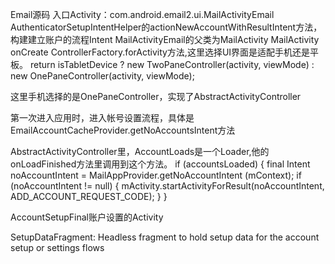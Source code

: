 Email源码
入口Activity：com.android.email2.ui.MailActivityEmail
AuthenticatorSetupIntentHelper的actionNewAccountWithResultIntent方法，构建建立账户的流程Intent
MailActivityEmail的父类为MailActivity
MailActivity onCreate ControllerFactory.forActivity方法,这里选择UI界面是适配手机还是平板。
return isTabletDevice ? new TwoPaneController(activity, viewMode)
        : new OnePaneController(activity, viewMode);

这里手机选择的是OnePaneController，实现了AbstractActivityController

第一次进入应用时，进入帐号设置流程，具体是EmailAccountCacheProvider.getNoAccountsIntent方法

AbstractActivityController里，AccountLoads是一个Loader,他的onLoadFinished方法里调用到这个方法。
if (accountsLoaded) {
     final Intent noAccountIntent = MailAppProvider.getNoAccountIntent
     (mContext);
     if (noAccountIntent != null) {
         mActivity.startActivityForResult(noAccountIntent,
              ADD_ACCOUNT_REQUEST_CODE);
     }
}

AccountSetupFinal账户设置的Activity

SetupDataFragment: Headless fragment to hold setup data for the account setup or settings flows
